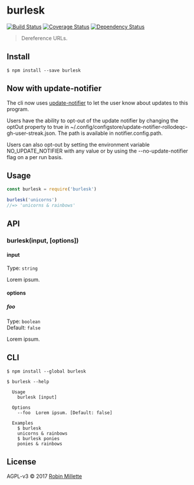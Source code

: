 # burlesk
[![Build Status](https://travis-ci.org/millette/burlesk.svg?branch=master)](https://travis-ci.org/millette/burlesk)
[![Coverage Status](https://coveralls.io/repos/github/millette/burlesk/badge.svg?branch=master)](https://coveralls.io/github/millette/burlesk?branch=master)
[![Dependency Status](https://gemnasium.com/badges/github.com/millette/burlesk.svg)](https://gemnasium.com/github.com/millette/burlesk)
> Dereference URLs.

## Install
```
$ npm install --save burlesk
```

## Now with update-notifier
The cli now uses [update-notifier][] to let the user know about updates to this program.

Users have the ability to opt-out of the update notifier by changing
the optOut property to true in ~/.config/configstore/update-notifier-rollodeqc-gh-user-streak.json.
The path is available in notifier.config.path.

Users can also opt-out by setting the environment variable NO_UPDATE_NOTIFIER
with any value or by using the --no-update-notifier flag on a per run basis.

## Usage
```js
const burlesk = require('burlesk')

burlesk('unicorns')
//=> 'unicorns & rainbows'
```

## API
### burlesk(input, [options])
#### input
Type: `string`

Lorem ipsum.

#### options
##### foo
Type: `boolean`<br>
Default: `false`

Lorem ipsum.

## CLI
```
$ npm install --global burlesk
```

```
$ burlesk --help

  Usage
    burlesk [input]

  Options
    --foo  Lorem ipsum. [Default: false]

  Examples
    $ burlesk
    unicorns & rainbows
    $ burlesk ponies
    ponies & rainbows
```


## License
AGPL-v3 © 2017 [Robin Millette](http://robin.millette.info)

[update-notifier]: <https://github.com/yeoman/update-notifier>
